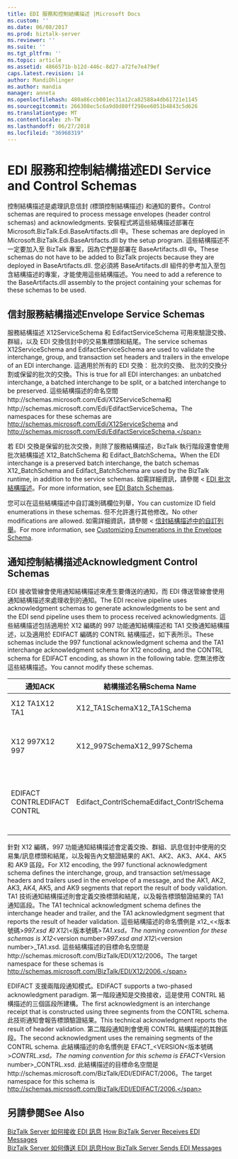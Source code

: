 ```yaml
---
title: EDI 服務和控制結構描述 |Microsoft Docs
ms.custom: ''
ms.date: 06/08/2017
ms.prod: biztalk-server
ms.reviewer: ''
ms.suite: ''
ms.tgt_pltfrm: ''
ms.topic: article
ms.assetid: 4866571b-b12d-446c-8d27-a72fe7e479ef
caps.latest.revision: 14
author: MandiOhlinger
ms.author: mandia
manager: anneta
ms.openlocfilehash: 480a86ccb001ec31a12ca82588a4db61721e1145
ms.sourcegitcommit: 266308ec5c6a9d8d80ff298ee6051b4843c5d626
ms.translationtype: MT
ms.contentlocale: zh-TW
ms.lasthandoff: 06/27/2018
ms.locfileid: "36968319"
---
```

# <a name="edi-service-and-control-schemas"></a><span data-ttu-id="99335-102">EDI 服務和控制結構描述</span><span class="sxs-lookup"><span data-stu-id="99335-102">EDI Service and Control Schemas</span></span>
<span data-ttu-id="99335-103">控制結構描述是處理訊息信封 (標頭控制結構描述) 和通知的要件。</span><span class="sxs-lookup"><span data-stu-id="99335-103">Control schemas are required to process message envelopes (header control schemas) and acknowledgments.</span></span> <span data-ttu-id="99335-104">安裝程式將這些結構描述部署在 Microsoft.BizTalk.Edi.BaseArtifacts.dll 中。</span><span class="sxs-lookup"><span data-stu-id="99335-104">These schemas are deployed in Microsoft.BizTalk.Edi.BaseArtifacts.dll by the setup program.</span></span> <span data-ttu-id="99335-105">這些結構描述不一定要加入至 BizTalk 專案，因為它們是部署在 BaseArtifacts.dll 中。</span><span class="sxs-lookup"><span data-stu-id="99335-105">These schemas do not have to be added to BizTalk projects because they are deployed in BaseArtifacts.dll.</span></span> <span data-ttu-id="99335-106">您必須將 BaseArtifacts.dll 組件的參考加入至包含結構描述的專案，才能使用這些結構描述。</span><span class="sxs-lookup"><span data-stu-id="99335-106">You need to add a reference to the BaseArtifacts.dll assembly to the project containing your schemas for these schemas to be used.</span></span>  

## <a name="envelope-service-schemas"></a><span data-ttu-id="99335-107">信封服務結構描述</span><span class="sxs-lookup"><span data-stu-id="99335-107">Envelope Service Schemas</span></span>  
 <span data-ttu-id="99335-108">服務結構描述 X12ServiceSchema 和 EdifactServiceSchema 可用來驗證交換、群組，以及 EDI 交換信封中的交易集標頭和結尾。</span><span class="sxs-lookup"><span data-stu-id="99335-108">The service schemas X12ServiceSchema and EdifactServiceSchema are used to validate the interchange, group, and transaction set headers and trailers in the envelope of an EDI interchange.</span></span> <span data-ttu-id="99335-109">這適用於所有的 EDI 交換： 批次的交換、 批次的交換分割或保留的批次的交換。</span><span class="sxs-lookup"><span data-stu-id="99335-109">This is true for all EDI interchanges: an unbatched interchange, a batched interchange to be split, or a batched interchange to be preserved.</span></span> <span data-ttu-id="99335-110">這些結構描述的命名空間http://schemas.microsoft.com/Edi/X12ServiceSchema和http://schemas.microsoft.com/Edi/EdifactServiceSchema。</span><span class="sxs-lookup"><span data-stu-id="99335-110">The namespaces for these schemas are http://schemas.microsoft.com/Edi/X12ServiceSchema and http://schemas.microsoft.com/Edi/EdifactServiceSchema.</span></span>  

 <span data-ttu-id="99335-111">若 EDI 交換是保留的批次交換，則除了服務結構描述，BizTalk 執行階段還會使用批次結構描述 X12_BatchSchema 和 Edifact_BatchSchema。</span><span class="sxs-lookup"><span data-stu-id="99335-111">When the EDI interchange is a preserved batch interchange, the batch schemas X12_BatchSchema and Edifact_BatchSchema are used by the BizTalk runtime, in addition to the service schemas.</span></span> <span data-ttu-id="99335-112">如需詳細資訊，請參閱 < [EDI 批次結構描述](../core/edi-batch-schemas.md)。</span><span class="sxs-lookup"><span data-stu-id="99335-112">For more information, see [EDI Batch Schemas](../core/edi-batch-schemas.md).</span></span>  

 <span data-ttu-id="99335-113">您可以在這些結構描述中自訂識別碼欄位列舉，</span><span class="sxs-lookup"><span data-stu-id="99335-113">You can customize ID field enumerations in these schemas.</span></span> <span data-ttu-id="99335-114">但不允許進行其他修改。</span><span class="sxs-lookup"><span data-stu-id="99335-114">No other modifications are allowed.</span></span> <span data-ttu-id="99335-115">如需詳細資訊，請參閱 <<c0> [ 信封結構描述中的自訂列舉](../core/customizing-enumerations-in-the-envelope-schema.md)。</span><span class="sxs-lookup"><span data-stu-id="99335-115">For more information, see [Customizing Enumerations in the Envelope Schema](../core/customizing-enumerations-in-the-envelope-schema.md).</span></span>  

## <a name="acknowledgment-control-schemas"></a><span data-ttu-id="99335-116">通知控制結構描述</span><span class="sxs-lookup"><span data-stu-id="99335-116">Acknowledgment Control Schemas</span></span>  
 <span data-ttu-id="99335-117">EDI 接收管線會使用通知結構描述來產生要傳送的通知，而 EDI 傳送管線會使用通知結構描述來處理收到的通知。</span><span class="sxs-lookup"><span data-stu-id="99335-117">The EDI receive pipeline uses acknowledgment schemas to generate acknowledgments to be sent and the EDI send pipeline uses them to process received acknowledgments.</span></span> <span data-ttu-id="99335-118">這些結構描述包括適用於 X12 編碼的 997 功能通知結構描述和 TA1 交換通知結構描述，以及適用於 EDIFACT 編碼的 CONTRL 結構描述，如下表所示。</span><span class="sxs-lookup"><span data-stu-id="99335-118">These schemas include the 997 functional acknowledgment schema and the TA1 interchange acknowledgment schema for X12 encoding, and the CONTRL schema for EDIFACT encoding, as shown in the following table.</span></span> <span data-ttu-id="99335-119">您無法修改這些結構描述。</span><span class="sxs-lookup"><span data-stu-id="99335-119">You cannot modify these schemas.</span></span>  


|      <span data-ttu-id="99335-120">通知</span><span class="sxs-lookup"><span data-stu-id="99335-120">ACK</span></span>       |     <span data-ttu-id="99335-121">結構描述名稱</span><span class="sxs-lookup"><span data-stu-id="99335-121">Schema Name</span></span>      |             <span data-ttu-id="99335-122">目標命名空間</span><span class="sxs-lookup"><span data-stu-id="99335-122">Target Namespace</span></span>             |                               <span data-ttu-id="99335-123">Root</span><span class="sxs-lookup"><span data-stu-id="99335-123">Root</span></span>                                |
|----------------|----------------------|------------------------------------------|-------------------------------------------------------------------|
|    <span data-ttu-id="99335-124">X12 TA1</span><span class="sxs-lookup"><span data-stu-id="99335-124">X12 TA1</span></span>     |    <span data-ttu-id="99335-125">X12_TA1Schema</span><span class="sxs-lookup"><span data-stu-id="99335-125">X12_TA1Schema</span></span>     |   http://schemas.microsoft.com/Edi/X12   |                   <span data-ttu-id="99335-126">TA1</span><span class="sxs-lookup"><span data-stu-id="99335-126">TA1</span></span><br /><br /> <span data-ttu-id="99335-127">X12_TA1_Root</span><span class="sxs-lookup"><span data-stu-id="99335-127">X12_TA1_Root</span></span>                    |
|    <span data-ttu-id="99335-128">X12 997</span><span class="sxs-lookup"><span data-stu-id="99335-128">X12 997</span></span>     |    <span data-ttu-id="99335-129">X12_997Schema</span><span class="sxs-lookup"><span data-stu-id="99335-129">X12_997Schema</span></span>     |   http://schemas.microsoft.com/Edi/X12   |            <span data-ttu-id="99335-130">ST</span><span class="sxs-lookup"><span data-stu-id="99335-130">ST</span></span><br /><br /> <span data-ttu-id="99335-131">SE</span><span class="sxs-lookup"><span data-stu-id="99335-131">SE</span></span><br /><br /> <span data-ttu-id="99335-132">X12_997_Root</span><span class="sxs-lookup"><span data-stu-id="99335-132">X12_997_Root</span></span>             |
| <span data-ttu-id="99335-133">EDIFACT CONTRL</span><span class="sxs-lookup"><span data-stu-id="99335-133">EDIFACT CONTRL</span></span> | <span data-ttu-id="99335-134">Edifact_ContrlSchema</span><span class="sxs-lookup"><span data-stu-id="99335-134">Edifact_ContrlSchema</span></span> | http://schemas.microsoft.com/Edi/Edifact | <span data-ttu-id="99335-135">Efact_Contrl_Root</span><span class="sxs-lookup"><span data-stu-id="99335-135">Efact_Contrl_Root</span></span><br /><br /> <span data-ttu-id="99335-136">UCD</span><span class="sxs-lookup"><span data-stu-id="99335-136">UCD</span></span><br /><br /> <span data-ttu-id="99335-137">UCM</span><span class="sxs-lookup"><span data-stu-id="99335-137">UCM</span></span><br /><br /> <span data-ttu-id="99335-138">UCS</span><span class="sxs-lookup"><span data-stu-id="99335-138">UCS</span></span> |

 <span data-ttu-id="99335-139">針對 X12 編碼，997 功能通知結構描述會定義交換、群組、訊息信封中使用的交易集/訊息標頭和結尾，以及報告內文驗證結果的 AK1、AK2、AK3、AK4、AK5 和 AK9 區段。</span><span class="sxs-lookup"><span data-stu-id="99335-139">For X12 encoding, the 997 functional acknowledgment schema defines the interchange, group, and transaction set/message headers and trailers used in the envelope of a message, and the AK1, AK2, AK3, AK4, AK5, and AK9 segments that report the result of body validation.</span></span> <span data-ttu-id="99335-140">TA1 技術通知結構描述則會定義交換標頭和結尾，以及報告標頭驗證結果的 TA1 通知區段。</span><span class="sxs-lookup"><span data-stu-id="99335-140">The TA1 technical acknowledgment schema defines the interchange header and trailer, and the TA1 acknowledgment segment that reports the result of header validation.</span></span> <span data-ttu-id="99335-141">這些結構描述的命名慣例是 x12_<\<版本號碼\>*997.xsd 和 X12\\*\<版本號碼\>_TA1.xsd。</span><span class="sxs-lookup"><span data-stu-id="99335-141">The naming convention for these schemas is X12_\<version number\>*997.xsd and X12\\*\<version number\>_TA1.xsd.</span></span> <span data-ttu-id="99335-142">這些結構描述的目標命名空間是http://schemas.microsoft.com/BizTalk/EDI/X12/2006。</span><span class="sxs-lookup"><span data-stu-id="99335-142">The target namespace for these schemas is http://schemas.microsoft.com/BizTalk/EDI/X12/2006.</span></span>  

 <span data-ttu-id="99335-143">EDIFACT 支援兩階段通知模式。</span><span class="sxs-lookup"><span data-stu-id="99335-143">EDIFACT supports a two-phased acknowledgment paradigm.</span></span> <span data-ttu-id="99335-144">第一階段通知是交換接收，這是使用 CONTRL 結構描述的三個區段所建構。</span><span class="sxs-lookup"><span data-stu-id="99335-144">The first acknowledgment is an interchange receipt that is constructed using three segments from the CONTRL schema.</span></span> <span data-ttu-id="99335-145">此技術通知會報告標頭驗證結果。</span><span class="sxs-lookup"><span data-stu-id="99335-145">This technical acknowledgment reports the result of header validation.</span></span> <span data-ttu-id="99335-146">第二階段通知則會使用 CONTRL 結構描述的其餘區段。</span><span class="sxs-lookup"><span data-stu-id="99335-146">The second acknowledgment uses the remaining segments of the CONTRL schema.</span></span> <span data-ttu-id="99335-147">此結構描述的命名慣例是 EFACT_<VERSION\<版本號碼\>_CONTRL.xsd。</span><span class="sxs-lookup"><span data-stu-id="99335-147">The naming convention for this schema is EFACT_\<Version number\>_CONTRL.xsd.</span></span> <span data-ttu-id="99335-148">此結構描述的目標命名空間是http://schemas.microsoft.com/BizTalk/EDI/EDIFACT/2006。</span><span class="sxs-lookup"><span data-stu-id="99335-148">The target namespace for this schema is http://schemas.microsoft.com/BizTalk/EDI/EDIFACT/2006.</span></span>  

## <a name="see-also"></a><span data-ttu-id="99335-149">另請參閱</span><span class="sxs-lookup"><span data-stu-id="99335-149">See Also</span></span>  
 <span data-ttu-id="99335-150">[BizTalk Server 如何接收 EDI 訊息](../core/how-biztalk-server-receives-edi-messages.md) </span><span class="sxs-lookup"><span data-stu-id="99335-150">[How BizTalk Server Receives EDI Messages](../core/how-biztalk-server-receives-edi-messages.md) </span></span>  
 [<span data-ttu-id="99335-151">BizTalk Server 如何傳送 EDI 訊息</span><span class="sxs-lookup"><span data-stu-id="99335-151">How BizTalk Server Sends EDI Messages</span></span>](../core/how-biztalk-server-sends-edi-messages.md)